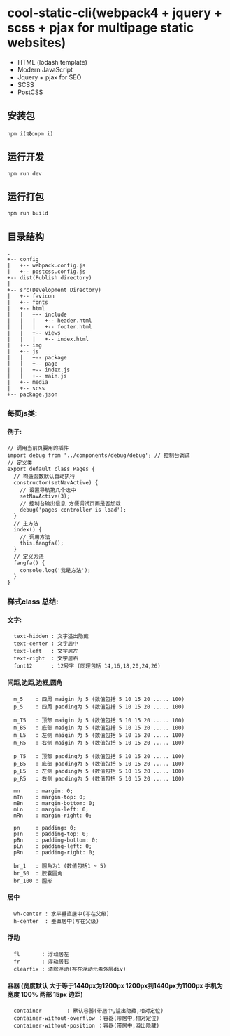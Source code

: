 # cool-static-cli(webpack4 + jquery + scss + pjax for multipage static websites)
* HTML (lodash template)
* Modern JavaScript
* Jquery + pjax for SEO
* SCSS
* PostCSS

<!-- ## Demo
> https://wzs28150.github.io/cool-static-cli/dist/ -->
## 安装包
```
npm i(或cnpm i)
```
## 运行开发
```
npm run dev
```
## 运行打包
```
npm run build
```

## 目录结构
```
.
+-- config
|   +-- webpack.config.js
|   +-- postcss.config.js
+-- dist(Publish directory)
|
+-- src(Development Directory)
|   +-- favicon
|   +-- fonts
|   +-- html
|   |   +-- include
|   |   |   +-- header.html
|   |   |   +-- footer.html
|   |   +-- views
|   |   |   +-- index.html
|   +-- img
|   +-- js
|   |   +-- package
|   |   +-- page
|   |   +-- index.js
|   |   +-- main.js
|   +-- media
|   +-- scss
+-- package.json

```

### 每页js类:

#### 例子:
```
// 调用当前页要用的插件
import debug from '../components/debug/debug'; // 控制台调试
// 定义类
export default class Pages {
  // 构造函数默认自动执行
  constructor(setNavActive) {
    // 设置导航第几个选中
    setNavActive(3);
    // 控制台输出信息 方便调试页面是否加载
    debug('pages controller is load');
  }
  // 主方法
  index() {
    // 调用方法
    this.fangfa();
  }
  // 定义方法
  fangfa() {
    console.log('我是方法');
  }
}
```

### 样式class 总结:
#### 文字:
```
  text-hidden : 文字溢出隐藏
  text-center : 文字居中
  text-left   : 文字居左
  text-right  : 文字居右
  font12      : 12号字 (同理包括 14,16,18,20,24,26)
```  
#### 间距,边距,边框,圆角
```
  m_5    : 四周 maigin 为 5 (数值包括 5 10 15 20 ..... 100)
  p_5    : 四周 padding为 5 (数值包括 5 10 15 20 ..... 100)

  m_T5   : 顶部 maigin 为 5 (数值包括 5 10 15 20 ..... 100)
  m_B5   : 底部 maigin 为 5 (数值包括 5 10 15 20 ..... 100)
  m_L5   : 左侧 maigin 为 5 (数值包括 5 10 15 20 ..... 100)
  m_R5   : 右侧 maigin 为 5 (数值包括 5 10 15 20 ..... 100)

  p_T5   : 顶部 padding为 5 (数值包括 5 10 15 20 ..... 100)
  p_B5   : 底部 padding为 5 (数值包括 5 10 15 20 ..... 100)
  p_L5   : 左侧 padding为 5 (数值包括 5 10 15 20 ..... 100)
  p_R5   : 右侧 padding为 5 (数值包括 5 10 15 20 ..... 100)

  mn     : margin: 0;
  mTn    : margin-top: 0;
  mBn    : margin-bottom: 0;
  mLn    : margin-left: 0;
  mRn    : margin-right: 0;

  pn     : padding: 0;
  pTn    : padding-top: 0;
  pBn    : padding-bottom: 0;
  pLn    : padding-left: 0;
  pRn    : padding-right: 0;

  br_1   : 圆角为1 (数值包括1 ~ 5)
  br_50  : 胶囊圆角
  br_100 : 圆形
```
#### 居中
```
  wh-center : 水平垂直居中(写在父级)
  h-center  : 垂直居中(写在父级)
```
#### 浮动
```
  fl       : 浮动居左
  fr       : 浮动居右
  clearfix : 清除浮动(写在浮动元素外层div)
```
#### 容器  (宽度默认 大于等于1440px为1200px  1200px到1440px为1100px 手机为 宽度 100% 两部 15px 边距)
```
  container        : 默认容器(带居中,溢出隐藏,相对定位)
  container-without-overflow ：容器(带居中,相对定位)
  container-without-position ：容器(带居中,溢出隐藏)
```
